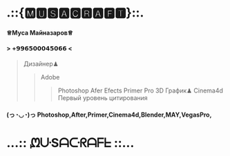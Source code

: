 # .::{🅼🆄🆂🅰🅲🆁🅰🅵🆃}::.
#### ♕Муса Майназаров♕
#### > +𝟵𝟵𝟲𝟱𝟬𝟬𝟬𝟰𝟱𝟬𝟲𝟲 < ####
> Дизайнер♟
>> Adobe
>>> Photoshop
>>> Afer Efects
>>> Primer Pro
> 3D График♟
>> Cinema4d
>Первый уровень цитирования
#### (っ◔◡◔)っ Photoshop,After,Primer,Cinema4d,Blender,MAY,VegasPro, 
#### 
# ...:: ᘻᑘSᗩᑢᖇᗩᖴᖶ ::...

